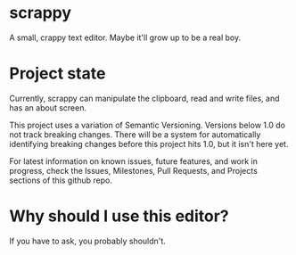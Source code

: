 # scrappy

A small, crappy text editor. Maybe it'll grow up to be a real boy.

# Project state

Currently, scrappy can manipulate the clipboard, read and write files, and has
an about screen.

This project uses a variation of Semantic Versioning. Versions below 1.0 do not
track breaking changes. There will be a system for automatically identifying
breaking changes before this project hits 1.0, but it isn't here yet.

For latest information on known issues, future features, and work in progress,
check the Issues, Milestones, Pull Requests, and Projects sections of this
github repo.

# Why should I use this editor?

If you have to ask, you probably shouldn't.
